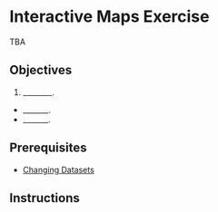 # Interactive Maps Exercise

TBA

## Objectives

  1. ________.
  * _______.
  * _______.

## Prerequisites

  + [Changing Datasets](/exercises/data-driven-documents/changing-datasets.md)

## Instructions
